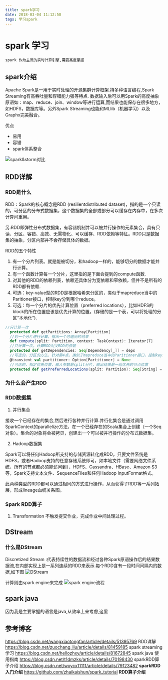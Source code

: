 ```yaml
---
title: spark学习
date: 2018-03-04 11:12:58
tags: 学习spark
---
```


# spark 学习
<!-- more -->

```
spark 作为主流的实时计算引擎,需要高度掌握
```
<!-- more -->

## spark介绍

Apache Spark是一用于实时处理的开源集群计算框架.持多种语言编程,Spark Streaming有高吞吐量和容错能力强等特点.
数据输入后可以用Spark的高度抽象原语如：map、reduce、join、window等进行运算,而结果也能保存在很多地方，如HDFS，数据库等。另外Spark Streaming也能和MLlib（机器学习）以及Graphx完美融合。

优点
+ 易用
+ 容错
+ spark体系整合

![spark&storm对比](http://img.wqkenqing.ren2019-03-04-15-45-38.png)



## RDD详解
### RDD是什么
RDD：Spark的核心概念是RDD (resilientdistributed dataset)，指的是一个只读的，可分区的分布式数据集，这个数据集的全部或部分可以缓存在内存中，在多次计算间重用。

另:RDD即弹性分布式数据集，有容错机制并可以被并行操作的元素集合，具有只读、分区、容错、高效、无需物化、可以缓存、RDD依赖等特征。RDD只是数据集的抽象，分区内部并不会存储具体的数据。

RDD的五个特性
1. 有一个分片列表。就是能被切分，和hadoop一样的，能够切分的数据才能并行计算。 
2. 有一个函数计算每一个分片，这里指的是下面会提到的compute函数.
3. 对其他的RDD的依赖列表，依赖还具体分为宽依赖和窄依赖，但并不是所有的RDD都有依赖.
4. 可选：key-value型的RDD是根据哈希来分区的，类似于mapreduce当中的Paritioner接口，控制key分到哪个reduce。
5. 可选：每一个分片的优先计算位置（preferred locations），比如HDFS的block的所在位置应该是优先计算的位置。(存储的是一个表，可以将处理的分区“本地化”).


```scala
//只计算一次  
  protected def getPartitions: Array[Partition]  
  //对一个分片进行计算，得出一个可遍历的结果
  def compute(split: Partition, context: TaskContext): Iterator[T]
  //只计算一次，计算RDD对父RDD的依赖
  protected def getDependencies: Seq[Dependency[_]] = deps
  //可选的，分区的方法，针对第4点，类似于mapreduce当中的Paritioner接口，控制key分到哪个reduce
  @transient val partitioner: Option[Partitioner] = None
  //可选的，指定优先位置，输入参数是split分片，输出结果是一组优先的节点位置
  protected def getPreferredLocations(split: Partition): Seq[String] = Nil

```

### 为什么会产生RDD

### RDD数据集
1. 并行集合

接收一个已经存在的集合,然后进行各种并行计算.并行化集合是通过调用SparkContext的parallelize方法，在一个已经存在的Scala集合上创建（一个Seq对象）。集合的对象将会被拷贝，创建出一个可以被并行操作的分布式数据集。

2. Hadoop数据集

Spark可以将任何Hadoop所支持的存储资源转化成RDD，只要文件系统是HDFS，或者Hadoop支持的任意存储系统即可，如本地文件（需要网络文件系统，所有的节点都必须能访问到）、HDFS、Cassandra、HBase、Amazon S3等，Spark支持文本文件、SequenceFiles和任何Hadoop InputFormat格式。

此两种类型的RDD都可以通过相同的方式进行操作，从而获得子RDD等一系列拓展，形成lineage血统关系图。


### Spark RDD算子
1. Transformation
不触发提交作业，完成作业中间处理过程。



## DStream
### 什么是DStream

Discretized Stream :代表持续性的数据流和经过各种Spark原语操作后的结果数据流,在内部实现上是一系列连续的RDD来表示.每个RDD含有一段时间间隔内的数据,如下图
![DStream](http://img.wqkenqing.ren2019-03-04-15-50-41.png)

计算则由spark engine来完成
![spark engine流程](http://img.wqkenqing.ren2019-03-04-15-51-58.png)




## spark java 

因为我是主要掌握的语言是java,从效率上来考虑,这里






## 参考博客

https://blog.csdn.net/wangxiaotongfan/article/details/51395769 RDD详解
https://blog.csdn.net/zuochang_liu/article/details/81459185  spark streaming学习
https://blog.csdn.net/hellozhxy/article/details/81672845 spark java 使用指南
https://blog.csdn.net/t1dmzks/article/details/70198430 sparkRDD算子介绍
https://blog.csdn.net/wxycx11111/article/details/79123482 **sparkRDD入门介绍**
https://github.com/zhaikaishun/spark_tutorial **RDD算子介绍**
